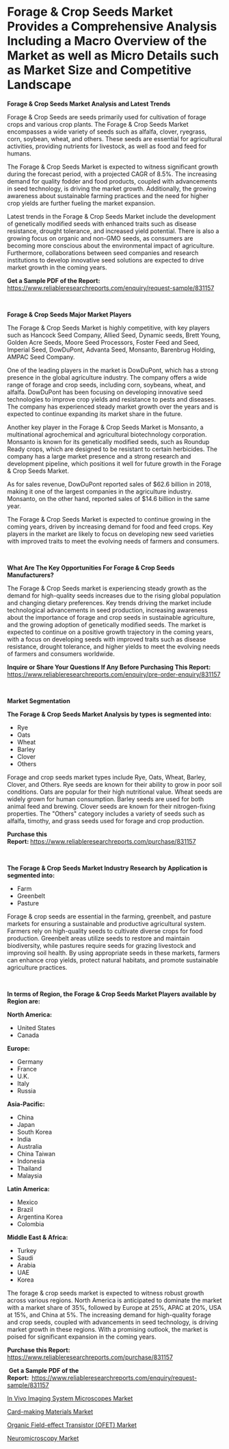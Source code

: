 <p><h1>Forage & Crop Seeds Market Provides a Comprehensive Analysis Including a Macro Overview of the Market as well as Micro Details such as Market Size and Competitive Landscape</h1></p><p><strong>Forage & Crop Seeds Market Analysis and Latest Trends</strong></p>
<p><p>Forage & Crop Seeds are seeds primarily used for cultivation of forage crops and various crop plants. The Forage & Crop Seeds Market encompasses a wide variety of seeds such as alfalfa, clover, ryegrass, corn, soybean, wheat, and others. These seeds are essential for agricultural activities, providing nutrients for livestock, as well as food and feed for humans.</p><p>The Forage & Crop Seeds Market is expected to witness significant growth during the forecast period, with a projected CAGR of 8.5%. The increasing demand for quality fodder and food products, coupled with advancements in seed technology, is driving the market growth. Additionally, the growing awareness about sustainable farming practices and the need for higher crop yields are further fueling the market expansion.</p><p>Latest trends in the Forage & Crop Seeds Market include the development of genetically modified seeds with enhanced traits such as disease resistance, drought tolerance, and increased yield potential. There is also a growing focus on organic and non-GMO seeds, as consumers are becoming more conscious about the environmental impact of agriculture. Furthermore, collaborations between seed companies and research institutions to develop innovative seed solutions are expected to drive market growth in the coming years.</p></p>
<p><strong>Get a Sample PDF of the Report:&nbsp;</strong> <a href="https://www.reliableresearchreports.com/enquiry/request-sample/831157">https://www.reliableresearchreports.com/enquiry/request-sample/831157</a></p>
<p>&nbsp;</p>
<p><strong>Forage & Crop Seeds Major Market Players</strong></p>
<p><p>The Forage & Crop Seeds Market is highly competitive, with key players such as Hancock Seed Company, Allied Seed, Dynamic seeds, Brett Young, Golden Acre Seeds, Moore Seed Processors, Foster Feed and Seed, Imperial Seed, DowDuPont, Advanta Seed, Monsanto, Barenbrug Holding, AMPAC Seed Company.</p><p>One of the leading players in the market is DowDuPont, which has a strong presence in the global agriculture industry. The company offers a wide range of forage and crop seeds, including corn, soybeans, wheat, and alfalfa. DowDuPont has been focusing on developing innovative seed technologies to improve crop yields and resistance to pests and diseases. The company has experienced steady market growth over the years and is expected to continue expanding its market share in the future.</p><p>Another key player in the Forage & Crop Seeds Market is Monsanto, a multinational agrochemical and agricultural biotechnology corporation. Monsanto is known for its genetically modified seeds, such as Roundup Ready crops, which are designed to be resistant to certain herbicides. The company has a large market presence and a strong research and development pipeline, which positions it well for future growth in the Forage & Crop Seeds Market.</p><p>As for sales revenue, DowDuPont reported sales of $62.6 billion in 2018, making it one of the largest companies in the agriculture industry. Monsanto, on the other hand, reported sales of $14.6 billion in the same year.</p><p>The Forage & Crop Seeds Market is expected to continue growing in the coming years, driven by increasing demand for food and feed crops. Key players in the market are likely to focus on developing new seed varieties with improved traits to meet the evolving needs of farmers and consumers.</p></p>
<p>&nbsp;</p>
<p><strong>What Are The Key Opportunities For Forage & Crop Seeds Manufacturers?</strong></p>
<p><p>The Forage & Crop Seeds market is experiencing steady growth as the demand for high-quality seeds increases due to the rising global population and changing dietary preferences. Key trends driving the market include technological advancements in seed production, increasing awareness about the importance of forage and crop seeds in sustainable agriculture, and the growing adoption of genetically modified seeds. The market is expected to continue on a positive growth trajectory in the coming years, with a focus on developing seeds with improved traits such as disease resistance, drought tolerance, and higher yields to meet the evolving needs of farmers and consumers worldwide.</p></p>
<p><strong>Inquire or Share Your Questions If Any Before Purchasing This Report:</strong> <a href="https://www.reliableresearchreports.com/enquiry/pre-order-enquiry/831157">https://www.reliableresearchreports.com/enquiry/pre-order-enquiry/831157</a></p>
<p>&nbsp;</p>
<p><strong>Market Segmentation</strong></p>
<p><strong>The Forage & Crop Seeds Market Analysis by types is segmented into:</strong></p>
<p><ul><li>Rye</li><li>Oats</li><li>Wheat</li><li>Barley</li><li>Clover</li><li>Others</li></ul></p>
<p><p>Forage and crop seeds market types include Rye, Oats, Wheat, Barley, Clover, and Others. Rye seeds are known for their ability to grow in poor soil conditions. Oats are popular for their high nutritional value. Wheat seeds are widely grown for human consumption. Barley seeds are used for both animal feed and brewing. Clover seeds are known for their nitrogen-fixing properties. The "Others" category includes a variety of seeds such as alfalfa, timothy, and grass seeds used for forage and crop production.</p></p>
<p><strong>Purchase this Report:&nbsp;</strong><a href="https://www.reliableresearchreports.com/purchase/831157">https://www.reliableresearchreports.com/purchase/831157</a></p>
<p>&nbsp;</p>
<p><strong>The Forage & Crop Seeds Market Industry Research by Application is segmented into:</strong></p>
<p><ul><li>Farm</li><li>Greenbelt</li><li>Pasture</li></ul></p>
<p><p>Forage & crop seeds are essential in the farming, greenbelt, and pasture markets for ensuring a sustainable and productive agricultural system. Farmers rely on high-quality seeds to cultivate diverse crops for food production. Greenbelt areas utilize seeds to restore and maintain biodiversity, while pastures require seeds for grazing livestock and improving soil health. By using appropriate seeds in these markets, farmers can enhance crop yields, protect natural habitats, and promote sustainable agriculture practices.</p></p>
<p>&nbsp;</p>
<p><strong>In terms of Region, the Forage & Crop Seeds Market Players available by Region are:</strong></p>
<p>
    <p> <strong> North America: </strong>
        <ul>
            <li>United States</li>
            <li>Canada</li>
        </ul>
        </p> 
    <p> <strong> Europe: </strong>
        <ul>
            <li>Germany</li>
            <li>France</li>
            <li>U.K.</li>
            <li>Italy</li>
            <li>Russia</li>
        </ul>
        </p> 
    <p> <strong> Asia-Pacific: </strong>
        <ul>
            <li>China</li>
            <li>Japan</li>
            <li>South Korea</li>
            <li>India</li>
            <li>Australia</li>
            <li>China Taiwan</li>
            <li>Indonesia</li>
            <li>Thailand</li>
            <li>Malaysia</li>
        </ul>
        </p> 
    <p> <strong> Latin America: </strong>
        <ul>
            <li>Mexico</li>
            <li>Brazil</li>
            <li>Argentina Korea</li>
            <li>Colombia</li>
        </ul>
        </p> 
    <p> <strong> Middle East & Africa: </strong>
        <ul>
            <li>Turkey</li>
            <li>Saudi</li>
            <li>Arabia</li>
            <li>UAE</li>
            <li>Korea</li>
        </ul>
    </p>
    </p>
<p><p>The forage & crop seeds market is expected to witness robust growth across various regions. North America is anticipated to dominate the market with a market share of 35%, followed by Europe at 25%, APAC at 20%, USA at 15%, and China at 5%. The increasing demand for high-quality forage and crop seeds, coupled with advancements in seed technology, is driving market growth in these regions. With a promising outlook, the market is poised for significant expansion in the coming years.</p></p>
<p><strong>Purchase this Report: </strong><a href="https://www.reliableresearchreports.com/purchase/831157">https://www.reliableresearchreports.com/purchase/831157</a></p>
<p>&nbsp;<strong>Get a Sample PDF of the Report:&nbsp;&nbsp;</strong><a href="https://www.reliableresearchreports.com/enquiry/request-sample/831157">https://www.reliableresearchreports.com/enquiry/request-sample/831157</a></p>
<p><strong></strong></p>
<p><p><a href="https://github.com/khansimonweber1lqujlwoz15d/Market-Research-Report-List-1/blob/main/in-vivo-imaging-system-microscopes-market.md">In Vivo Imaging System Microscopes Market</a></p><p><a href="https://github.com/derrinmiltonellis35gcl/Market-Research-Report-List-1/blob/main/card-making-materials-market.md">Card-making Materials Market</a></p><p><a href="https://github.com/lababdou/Market-Research-Report-List-2/blob/main/organic-field-effect-transistor-ofet-market.md">Organic Field-effect Transistor (OFET) Market</a></p><p><a href="https://github.com/Chiragrp22/Market-Research-Report-List-3/blob/main/neuromicroscopy-market.md">Neuromicroscopy Market</a></p></p>